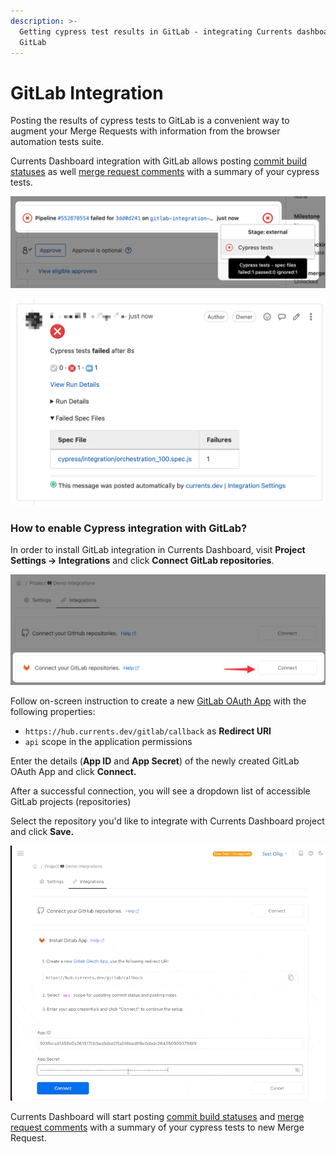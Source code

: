 ```yaml
---
description: >-
  Getting cypress test results in GitLab - integrating Currents dashboard with
  GitLab
---
```


# GitLab Integration

Posting the results of cypress tests to GitLab is a convenient way to augment your Merge Requests with information from the browser automation tests suite.&#x20;

Currents Dashboard integration with GitLab allows posting [commit build statuses](https://docs.gitlab.com/ee/api/commits.html#post-the-build-status-to-a-commit) as well [merge request comments](https://docs.gitlab.com/ee/user/discussions/) with a summary of your cypress tests.

![Cypress GitLab Integration - commit build status example](../.gitbook/assets/cypress-gitlab-integration-commit-status.png)

![Cypress GitLab Integration - Merge Request comment example](../.gitbook/assets/cypress-gitlab-merge-request-note.png)

### How to enable Cypress integration with GitLab?

In order to install GitLab integration in Currents Dashboard, visit **Project Settings -> Integrations** and click **Connect GitLab repositories**.

![Installing GitLab integration for Cypress](../.gitbook/assets/cypress-gitlab-install-integration.png)

Follow on-screen instruction to create a new [GitLab OAuth App](https://docs.gitlab.com/ee/integration/oauth\_provider.html#user-owned-applications) with the following properties:

* `https://hub.currents.dev/gitlab/callback` as **Redirect URI**&#x20;
* `api` scope in the application permissions

Enter the details (**App ID** and **App Secret**) of the newly created GitLab OAuth App and click **Connect.**

After a successful connection, you will see a dropdown list of accessible  GitLab projects (repositories)

Select the repository you'd like to integrate with Currents Dashboard project and click **Save.**

![Installing GitLab Integration with Cypress](../.gitbook/assets/cypress-gitlab-installation.gif)

Currents Dashboard will start posting [commit build statuses](https://docs.gitlab.com/ee/api/commits.html#post-the-build-status-to-a-commit) and [merge request comments](https://docs.gitlab.com/ee/user/discussions/) with a summary of your cypress tests to new Merge Request.

